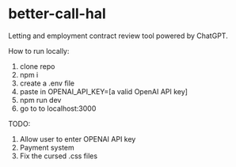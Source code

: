 # better-call-hal


Letting and employment contract review tool powered by ChatGPT.


How to run locally:

1. clone repo
2. npm i
3. create a .env file
4. paste in  OPENAI_API_KEY=[a valid OpenAI API key]
5. npm run dev 
6. go to to localhost:3000

TODO:
1. Allow user to enter OPENAI API key
2. Payment system
3. Fix the cursed .css files
